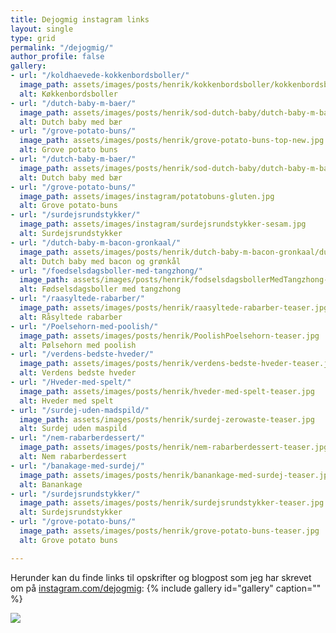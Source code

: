 ```yaml
---
title: Dejogmig instagram links
layout: single
type: grid
permalink: "/dejogmig/"
author_profile: false
gallery:
- url: "/koldhaevede-kokkenbordsboller/"
  image_path: assets/images/posts/henrik/kokkenbordsboller/kokkenbordsboller-teaser.jpg
  alt: Køkkenbordsboller
- url: "/dutch-baby-m-baer/"
  image_path: assets/images/posts/henrik/sod-dutch-baby/dutch-baby-m-baer-teaser-holger.jpg
  alt: Dutch baby med bær
- url: "/grove-potato-buns/"
  image_path: assets/images/posts/henrik/grove-potato-buns-top-new.jpg
  alt: Grove potato buns
- url: "/dutch-baby-m-baer/"
  image_path: assets/images/posts/henrik/sod-dutch-baby/dutch-baby-m-baer-teaser.jpg
  alt: Dutch baby med bær
- url: "/grove-potato-buns/"
  image_path: assets/images/instagram/potatobuns-gluten.jpg
  alt: Grove potato-buns
- url: "/surdejsrundstykker/"
  image_path: assets/images/instagram/surdejsrundstykker-sesam.jpg
  alt: Surdejsrundstykker
- url: "/dutch-baby-m-bacon-gronkaal/"
  image_path: assets/images/posts/henrik/dutch-baby-m-bacon-gronkaal/dutch-baby-m-bacon-gronkaal-teaser.jpg
  alt: Dutch baby med bacon og grønkål
- url: "/foedselsdagsboller-med-tangzhong/"
  image_path: assets/images/posts/henrik/fodselsdagsbollerMedTangzhong-teaser.jpg
  alt: Fødselsdagsboller med tangzhong
- url: "/raasyltede-rabarber/"
  image_path: assets/images/posts/henrik/raasyltede-rabarber-teaser.jpg
  alt: Råsyltede rabarber
- url: "/Poelsehorn-med-poolish/"
  image_path: assets/images/posts/henrik/PoolishPoelsehorn-teaser.jpg
  alt: Pølsehorn med poolish
- url: "/verdens-bedste-hveder/"
  image_path: assets/images/posts/henrik/verdens-bedste-hveder-teaser.jpg
  alt: Verdens bedste hveder
- url: "/Hveder-med-spelt/"
  image_path: assets/images/posts/henrik/hveder-med-spelt-teaser.jpg
  alt: Hveder med spelt
- url: "/surdej-uden-madspild/"
  image_path: assets/images/posts/henrik/surdej-zerowaste-teaser.jpg
  alt: Surdej uden maspild
- url: "/nem-rabarberdessert/"
  image_path: assets/images/posts/henrik/nem-rabarberdessert-teaser.jpg
  alt: Nem rabarberdessert
- url: "/banakage-med-surdej/"
  image_path: assets/images/posts/henrik/banankage-med-surdej-teaser.jpg
  alt: Banankage
- url: "/surdejsrundstykker/"
  image_path: assets/images/posts/henrik/surdejsrundstykker-teaser.jpg
  alt: Surdejsrundstykker
- url: "/grove-potato-buns/"
  image_path: assets/images/posts/henrik/grove-potato-buns-teaser.jpg
  alt: Grove potato buns

---
```

Herunder kan du finde links til opskrifter og blogpost som jeg har skrevet om på [instagram.com/dejogmig](https://instagram.com/dejogmig):
{% include gallery id="gallery"  caption="" %}

![](/uploads/_dsc0095.jpg)